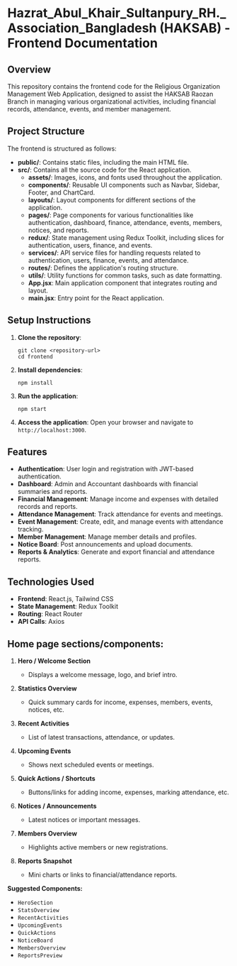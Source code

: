 # Hazrat_Abul_Khair_Sultanpury_RH.\_Association_Bangladesh (HAKSAB) - Frontend Documentation

## Overview

This repository contains the frontend code for the Religious Organization Management Web Application, designed to assist the HAKSAB Raozan Branch in managing various organizational activities, including financial records, attendance, events, and member management.

## Project Structure

The frontend is structured as follows:

- **public/**: Contains static files, including the main HTML file.
- **src/**: Contains all the source code for the React application.
  - **assets/**: Images, icons, and fonts used throughout the application.
  - **components/**: Reusable UI components such as Navbar, Sidebar, Footer, and ChartCard.
  - **layouts/**: Layout components for different sections of the application.
  - **pages/**: Page components for various functionalities like authentication, dashboard, finance, attendance, events, members, notices, and reports.
  - **redux/**: State management using Redux Toolkit, including slices for authentication, users, finance, and events.
  - **services/**: API service files for handling requests related to authentication, users, finance, events, and attendance.
  - **routes/**: Defines the application's routing structure.
  - **utils/**: Utility functions for common tasks, such as date formatting.
  - **App.jsx**: Main application component that integrates routing and layout.
  - **main.jsx**: Entry point for the React application.

## Setup Instructions

1. **Clone the repository**:

   ```
   git clone <repository-url>
   cd frontend
   ```

2. **Install dependencies**:

   ```
   npm install
   ```

3. **Run the application**:

   ```
   npm start
   ```

4. **Access the application**:
   Open your browser and navigate to `http://localhost:3000`.

## Features

- **Authentication**: User login and registration with JWT-based authentication.
- **Dashboard**: Admin and Accountant dashboards with financial summaries and reports.
- **Financial Management**: Manage income and expenses with detailed records and reports.
- **Attendance Management**: Track attendance for events and meetings.
- **Event Management**: Create, edit, and manage events with attendance tracking.
- **Member Management**: Manage member details and profiles.
- **Notice Board**: Post announcements and upload documents.
- **Reports & Analytics**: Generate and export financial and attendance reports.

## Technologies Used

- **Frontend**: React.js, Tailwind CSS
- **State Management**: Redux Toolkit
- **Routing**: React Router
- **API Calls**: Axios

## Home page sections/components:

1. **Hero / Welcome Section**

   - Displays a welcome message, logo, and brief intro.

2. **Statistics Overview**

   - Quick summary cards for income, expenses, members, events, notices, etc.

3. **Recent Activities**

   - List of latest transactions, attendance, or updates.

4. **Upcoming Events**

   - Shows next scheduled events or meetings.

5. **Quick Actions / Shortcuts**

   - Buttons/links for adding income, expenses, marking attendance, etc.

6. **Notices / Announcements**

   - Latest notices or important messages.

7. **Members Overview**

   - Highlights active members or new registrations.

8. **Reports Snapshot**
   - Mini charts or links to financial/attendance reports.

**Suggested Components:**

- `HeroSection`
- `StatsOverview`
- `RecentActivities`
- `UpcomingEvents`
- `QuickActions`
- `NoticeBoard`
- `MembersOverview`
- `ReportsPreview`
